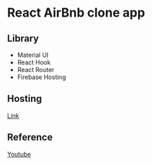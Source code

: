 # React AirBnb clone app

## Library

- Material UI
- React Hook
- React Router
- Firebase Hosting

## Hosting

[Link](https://airbnb-clone-37672.web.app/)

## Reference

[Youtube](https://www.youtube.com/watch?v=BtJeH_-XYaA)